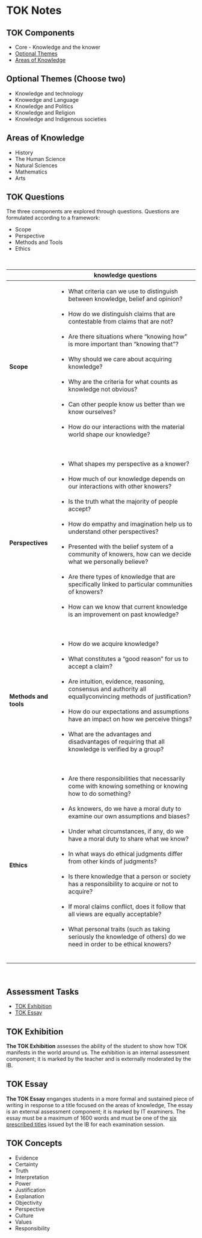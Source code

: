 TOK Notes
========================

## TOK Components

+ Core - Knowledge and the knower
+ [Optional Themes](TOK%20Notes.md#Optional%20Themes%20%28Choose%20two%29)
+ [Areas of Knowledge](TOK%20Notes.md#Areas%20of%20Knowledge)


## Optional Themes (Choose two)

+ Knowledge and technology
+ Knowedge and Language
+ Knowledge and Politics
+ Knowledge and Religion
+ Knowledge and Indigenous societies


## Areas of Knowledge

+ History
+ The Human Science
+ Natural Sciences
+ Mathematics
+ Arts


## TOK Questions


The three components are explored through questions. Questions are formulated according to a framework:

+ Scope
+ Perspective
+ Methods and Tools
+ Ethics

<br>

| | knowledge questions |
| --- | --- |
| **Scope** | <ul><li>What criteria can we use to distinguish between knowledge, belief and opinion?</li><br><li>How do we distinguish claims that are contestable from claims that are not?</li><br><li>Are there situations where “knowing how” is more important than “knowing that”?</li><br><li>Why should we care about acquiring knowledge?</li><br><li>Why are the criteria for what counts as knowledge not obvious?</li><br><li>Can other people know us better than we know ourselves?</li><br><li>How do our interactions with the material world shape our knowledge?</li></ul><br> |
| **Perspectives** | <ul><li>What shapes my perspective as a knower?</li><br><li>How much of our knowledge depends on our interactions with other knowers?</li><br><li>Is the truth what the majority of people accept?</li><br><li>How do empathy and imagination help us to understand other perspectives?</li><br><li>Presented with the belief system of a community of knowers, how can we decide what we personally believe?</li><br><li>Are there types of knowledge that are specifically linked to particular communities of knowers?</li><br><li>How can we know that current knowledge is an improvement on past knowledge?</li></ul><br> |
| **Methods and tools** | <ul><li>How do we acquire knowledge?</li><br><li>What constitutes a “good reason” for us to accept a claim?</li><br><li>Are intuition, evidence, reasoning, consensus and authority all equallyconvincing methods of justification?</li><br><li>How do our expectations and assumptions have an impact on how we perceive things?</li><br><li>What are the advantages and disadvantages of requiring that all knowledge is verified by a group?</li></ul><br> |
| **Ethics** | <ul><li>Are there responsibilities that necessarily come with knowing something or knowing how to do something?</li><br><li>As knowers, do we have a moral duty to examine our own assumptions and biases?</li><br><li>Under what circumstances, if any, do we have a moral duty to share what we know?</li><br><li>In what ways do ethical judgments differ from other kinds of judgments?</li><br><li>Is there knowledge that a person or society has a responsibility to acquire or not to acquire?</li><br><li>If moral claims conflict, does it follow that all views are equally acceptable?</li><br><li>What personal traits (such as taking seriously the knowledge of others) do we need in order to be ethical knowers?</li></ul><br> |

<br>


## Assessment Tasks

+ [TOK Exhibition](TOK%20Notes.md#TOK%20Exhibition)
+ [TOK Essay](TOK%20Notes.md#TOK%20Essay)


## TOK Exhibition

**The TOK Exhibition** assesses the ability of the student to show how TOK manifests in the world around us. The exhibition is an internal assessment component; it is marked by the teacher and is externally moderated by the IB.


## TOK Essay

**The TOK Essay** enganges students in a more formal and sustained piece of writing in response to a title focused on the areas of knowledge, The essay is an external assessment component; it is marked by IT examiners. The essay must be a maximum of 1600 words and must be one of the [six prescribed titles](TOK%20Essay%20Titles%20-%202024.md) issued byt the IB for each examination session.


## TOK Concepts

+ Evidence
+ Certainty
+ Truth
+ Interpretation
+ Power
+ Justification
+ Explanation
+ Objectivity
+ Perspective
+ Culture
+ Values
+ Responsibility


